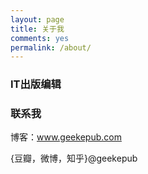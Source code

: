 ```yaml
---
layout: page
title: 关于我
comments: yes
permalink: /about/
---
```


### IT出版编辑

### 联系我

博客：www.geekepub.com

{豆瓣，微博，知乎}@geekepub
